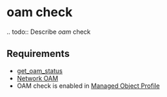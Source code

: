 # oam check

.. todo::
    Describe *oam* check

## Requirements

* [get_oam_status](../../../dev/scripts/get_oam_status.md)
* [Network OAM](../../../reference/caps/network/oam.md)
* OAM check is enabled in [Managed Object Profile](../../../reference/concepts/managed-object-profile/index.md)
